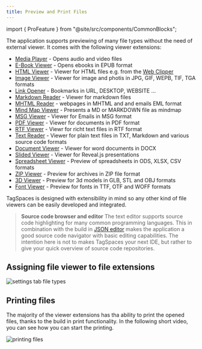 ```yaml
---
title: Preview and Print Files
---
```


import { ProFeature } from "@site/src/components/CommonBlocks";

The application supports previewing of many file types without the need of external viewer. It comes with the following viewer extensions:

- [Media Player](/extensions/media-player) - Opens audio and video files
- [E-Book Viewer](/extensions/ebook-viewer) - Opens ebooks in EPUB format
- [HTML Viewer](/extensions/html-viewer) - Viewer for HTML files e.g. from the [Web Clipper](/web-clipper)
- [Image Viewer](/extensions/image-viewer) - Viewer for image and photis in JPG, GIF, WEPB, TIF, TGA formats
- [Link Opener](/extensions/url-viewer) - Bookmarks in URL, DESKTOP, WEBSITE ...
- [Markdown Reader](/extensions/md-viewer) - Viewer for markdown files
- [MHTML Reader](/extensions/mhtml-viewer) - webpages in MHTML and and emails EML format
- [Mind Map Viewer](/extensions/mindmap-viewer) - Presents a MD or MARKDOWN file as mindmap
- [MSG Viewer](/extensions/msg-viewer) - Viewer for Emails in MSG format
- [PDF Viewer](/extensions/pdf-viewer) - Viewer for documents in PDF format
- [RTF Viewer](/extensions/rtf-viewer) - Viewr for richt text files in RTF format
- [Text Reader](/extensions/text-viewer) - Viewer for plain text files in TXT, Markdown and various source code formats
- [Document Viewer](/extensions/document-viewer) - Viewer for word documents in DOCX
- [Slided Viewer](/extensions/slides-viewer) - Viewer for Reveal.js presentations
- [Spreadsheet Viewer](/extensions/spreadsheet-viewer) - Preview of spreadsheets in ODS, XLSX, CSV formats
- [ZIP Viewer](/extensions/archive-viewer) - Preview for archives in ZIP file format
- [3D Viewer](/extensions/3d-viewer) - <ProFeature /> Preview for 3d models in GLB, STL and OBJ formats
- [Font Viewer](/extensions/font-viewer) - <ProFeature /> Preview for fonts in TTF, OTF and WOFF formats

TagSpaces is designed with extensibility in mind so any other kind of file viewers can be easily developed and integrated.

> **Source code browser and editor** The text editor supports source code highlighting for many common programming languages. This in combination with the build in [JSON editor](/extensions/json-editor) makes the application a good source code navigator with basic editing capabilities. The intention here is not to makes TagSpaces your next IDE, but rather to give your quick overview of source code repositories.

## Assigning file viewer to file extensions

![settings tab file types](/media/settings-tab-file-types.svg)

## Printing files

The majority of the viewer extensions has tha ability to print the opened files, thanks to the build in print functionality. In the following short video, you can see how you can start the printing.

![printing files](/media/printing.gif)
